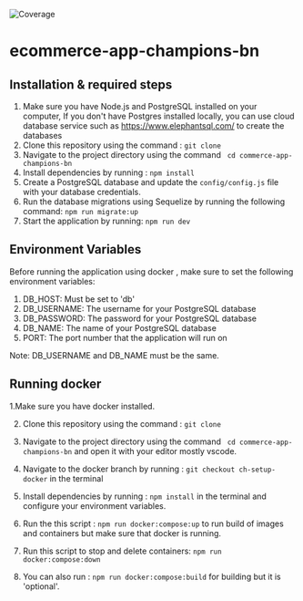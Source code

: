 ![Coverage](https://img.shields.io/badge/coverage-96%25-brightgreen.svg)

# ecommerce-app-champions-bn

## Installation & required steps

1. Make sure you have Node.js and PostgreSQL installed on your computer, If you don't have Postgres installed locally, you can use cloud database service such as https://www.elephantsql.com/ to create the databases
2. Clone this repository using the command : `git clone  `
3. Navigate to the project directory using the command ` cd commerce-app-champions-bn`
4. Install dependencies by running : `npm install`
5. Create a PostgreSQL database and update the `config/config.js` file with your database credentials.
6. Run the database migrations using Sequelize by running the following command: `npm run migrate:up`
7. Start the application by running: `npm run dev`

## Environment Variables

Before running the application using docker , make sure to set the following environment variables:
1. DB_HOST: Must be set to 'db'
2. DB_USERNAME: The username for your PostgreSQL database
3. DB_PASSWORD: The password for your PostgreSQL database
4. DB_NAME: The name of your PostgreSQL database
5. PORT: The port number that the application will run on

Note: DB_USERNAME and DB_NAME must be the same.
## Running docker 

1.Make sure you have docker installed.

2. Clone this repository using the command : `git clone  `

3. Navigate to the project directory using the command ` cd commerce-app-champions-bn` and open it with your editor mostly vscode.

4. Navigate to the docker branch by running : `git checkout ch-setup-docker` in the terminal

5. Install dependencies by running : `npm install` in the terminal and configure your environment variables.

6. Run the this script  : `npm run docker:compose:up` to run build of images and containers but make sure that docker is running.

7. Run this script to stop and delete containers: `npm run docker:compose:down`

8. You can also run : `npm run docker:compose:build` for building but it is 'optional'.
